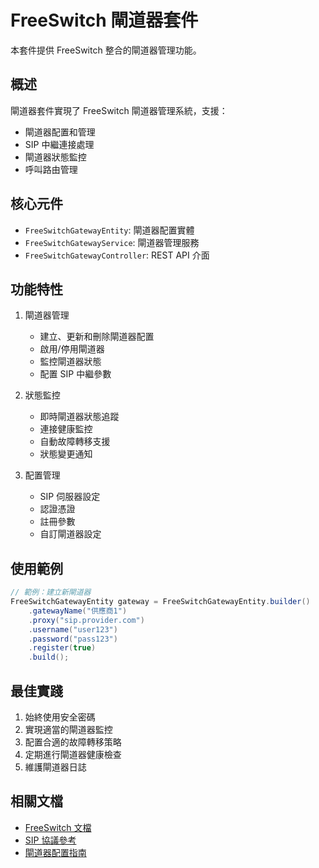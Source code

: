 # FreeSwitch 閘道器套件

本套件提供 FreeSwitch 整合的閘道器管理功能。

## 概述

閘道器套件實現了 FreeSwitch 閘道器管理系統，支援：

- 閘道器配置和管理
- SIP 中繼連接處理
- 閘道器狀態監控
- 呼叫路由管理

## 核心元件

- `FreeSwitchGatewayEntity`: 閘道器配置實體
- `FreeSwitchGatewayService`: 閘道器管理服務
- `FreeSwitchGatewayController`: REST API 介面

## 功能特性

1. 閘道器管理
   - 建立、更新和刪除閘道器配置
   - 啟用/停用閘道器
   - 監控閘道器狀態
   - 配置 SIP 中繼參數

2. 狀態監控
   - 即時閘道器狀態追蹤
   - 連接健康監控
   - 自動故障轉移支援
   - 狀態變更通知

3. 配置管理
   - SIP 伺服器設定
   - 認證憑證
   - 註冊參數
   - 自訂閘道器設定

## 使用範例

```java
// 範例：建立新閘道器
FreeSwitchGatewayEntity gateway = FreeSwitchGatewayEntity.builder()
    .gatewayName("供應商1")
    .proxy("sip.provider.com")
    .username("user123")
    .password("pass123")
    .register(true)
    .build();
```

## 最佳實踐

1. 始終使用安全密碼
2. 實現適當的閘道器監控
3. 配置合適的故障轉移策略
4. 定期進行閘道器健康檢查
5. 維護閘道器日誌

## 相關文檔

- [FreeSwitch 文檔](https://freeswitch.org/confluence/display/FREESWITCH/FreeSWITCH+Documentation)
- [SIP 協議參考](https://tools.ietf.org/html/rfc3261)
- [閘道器配置指南](https://freeswitch.org/confluence/display/FREESWITCH/Gateways)
